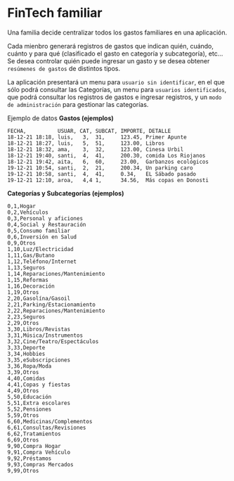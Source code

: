 # FinTech familiar
Una familia decide centralizar todos los gastos familiares en una aplicación. 

Cada mienbro generará registros de gastos que indican quién, cuándo, cuánto y para qué (clasificado el gasto en categoría y subcategoría), etc…   
Se desea controlar quién puede ingresar un gasto y se desea obtener `resúmenes de gastos` de distintos tipos.   


La aplicación presentará un menu para `usuario sin identificar`, en el que sólo podrá consultar las Categorías, un menu para `usuarios identificados`, que podrá consultar los registros de gastos e ingresar registros, y un `modo de administración` para gestionar las categorías.

Ejemplo de datos
**Gastos (ejemplos)**
```
FECHA,          USUAR, CAT, SUBCAT, IMPORTE, DETALLE
18-12-21 18:18, luis,   3,  31,     123.45, Primer Apunte
18-12-21 18:27, luis,   5,  51,     123.00, Libros
18-12-21 18:32, ama,    3,  32,     123.00, Cinesa Urbil
18-12-21 19:40, santi,  4,  41,     200.30, comida Los Riojanos
18-12-21 19:42, aita,   6,  60,     23.00,  Garbanzos ecológicos
19-12-21 10:54, santi,  2,  21,     200.34, Un parking caro
19-12-21 10:58, santi,  4,  41,     0.34,   EL Sábado pasado
19-12-21 12:10, aroa,   4,4 1,      34.56,  Más copas en Donosti
```
**Categorías y Subcategorías (ejemplos)**
```
0,1,Hogar
0,2,Vehículos
0,3,Personal y aficiones
0,4,Social y Restauración
0,5,Consumo familiar
0,6,Inversión en Salud
0,9,Otros
1,10,Luz/Electricidad
1,11,Gas/Butano
1,12,Teléfono/Internet
1,13,Seguros
1,14,Reparaciones/Mantenimiento
1,15,Reformas
1,16,Decoración
1,19,Otros
2,20,Gasolína/Gasoil
2,21,Parking/Estacionamiento
2,22,Reparaciones/Mantenimiento
2,23,Seguros
2,29,Otros
3,30,Libros/Revistas
3,31,Música/Instrumentos
3,32,Cine/Teatro/Espectáculos
3,33,Deporte
3,34,Hobbies
3,35,eSubscripciones
3,36,Ropa/Moda
3,39,Otros
4,40,Comidas
4,41,Copas y fiestas
4,49,Otros
5,50,Educación
5,51,Extra escolares
5,52,Pensiones
5,59,Otros
6,60,Medicinas/Complementos
6,61,Consultas/Revisiones 
6,62,Tratamientos
6,69,Otros
9,90,Compra Hogar
9,91,Compra Vehículo
9,92,Préstamos
9,93,Compras Mercados
9,99,Otros
```

